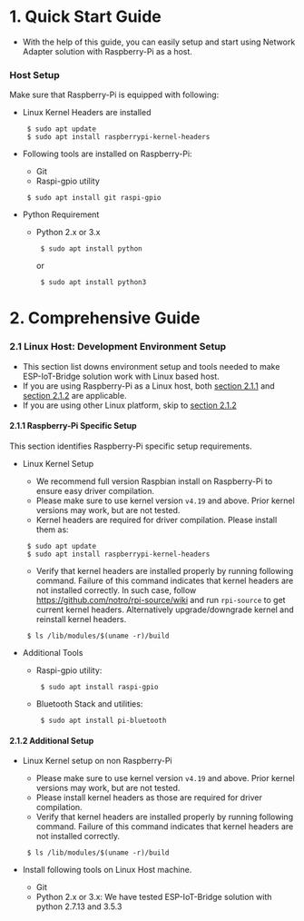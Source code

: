 # 1. Quick Start Guide

- With the help of this guide, you can easily setup and start using Network Adapter solution with Raspberry-Pi as a host.

### Host Setup

Make sure that Raspberry-Pi is equipped with following:

- Linux Kernel Headers are installed

    ```
     $ sudo apt update
     $ sudo apt install raspberrypi-kernel-headers
    ```

- Following tools are installed on Raspberry-Pi:

    - Git
    - Raspi-gpio utility
    
    ```
     $ sudo apt install git raspi-gpio
    ```
    
- Python Requirement

    - Python 2.x or 3.x

        ```
         $ sudo apt install python
        ```

        or

        ```
         $ sudo apt install python3
        ```

# 2. Comprehensive Guide

### 2.1 Linux Host: Development Environment Setup

- This section list downs environment setup and tools needed to make ESP-IoT-Bridge solution work with Linux based host.
- If you are using Raspberry-Pi as a Linux host, both [section 2.1.1](#2.1.1) and [section 2.1.2](#2.1.2) are applicable.
- If you are using other Linux platform, skip to [section 2.1.2](#2.1.2)

#### <span id = '2.1.1'>2.1.1 Raspberry-Pi Specific Setup</span>

This section identifies Raspberry-Pi specific setup requirements.

- Linux Kernel Setup

    - We recommend full version Raspbian install on Raspberry-Pi to ensure easy driver compilation.
    - Please make sure to use kernel version `v4.19` and above. Prior kernel versions may work, but are not tested.
    - Kernel headers are required for driver compilation. Please install them as:

    ```
     $ sudo apt update
     $ sudo apt install raspberrypi-kernel-headers
    ```

    - Verify that kernel headers are installed properly by running following command. Failure of this command indicates that kernel headers are not installed correctly. In such case, follow https://github.com/notro/rpi-source/wiki and run `rpi-source` to get current kernel headers. Alternatively upgrade/downgrade kernel and reinstall kernel headers.

    ```
     $ ls /lib/modules/$(uname -r)/build
    ```

- Additional Tools

    - Raspi-gpio utility:

        ```
         $ sudo apt install raspi-gpio
        ```

    - Bluetooth Stack and utilities:

        ```
         $ sudo apt install pi-bluetooth
        ```

#### <span id = '2.1.2'>2.1.2 Additional Setup</span>

- Linux Kernel setup on non Raspberry-Pi

    - Please make sure to use kernel version `v4.19` and above. Prior kernel versions may work, but are not tested.
    - Please install kernel headers as those are required for driver compilation.
    - Verify that kernel headers are installed properly by running following command. Failure of this command indicates that kernel headers are not installed correctly.

    ```
     $ ls /lib/modules/$(uname -r)/build
    ```

- Install following tools on Linux Host machine.

    - Git
    - Python 2.x or 3.x: We have tested ESP-IoT-Bridge solution with python 2.7.13 and 3.5.3
